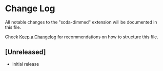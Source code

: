# Change Log

All notable changes to the "soda-dimmed" extension will be documented in this file.

Check [Keep a Changelog](http://keepachangelog.com/) for recommendations on how to structure this file.

## [Unreleased]

- Initial release
